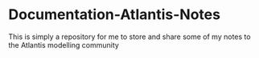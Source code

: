 # Documentation-Atlantis-Notes
This is simply a repository for me to store and share some of my notes to the Atlantis modelling community
